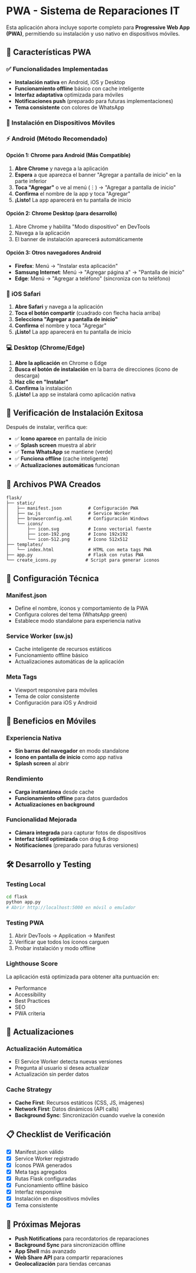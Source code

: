 # PWA - Sistema de Reparaciones IT

Esta aplicación ahora incluye soporte completo para **Progressive Web App (PWA)**, permitiendo su instalación y uso nativo en dispositivos móviles.

## 🚀 Características PWA

### ✅ Funcionalidades Implementadas

- **Instalación nativa** en Android, iOS y Desktop
- **Funcionamiento offline** básico con cache inteligente
- **Interfaz adaptativa** optimizada para móviles
- **Notificaciones push** (preparado para futuras implementaciones)
- **Tema consistente** con colores de WhatsApp

### 📱 Instalación en Dispositivos Móviles

### ⚡ Android (Método Recomendado)

#### Opción 1: Chrome para Android (Más Compatible)
1. **Abre Chrome** y navega a la aplicación
2. **Espera** a que aparezca el banner "Agregar a pantalla de inicio" en la parte inferior
3. **Toca "Agregar"** o ve al menú (⋮) → "Agregar a pantalla de inicio"
4. **Confirma** el nombre de la app y toca "Agregar"
5. **¡Listo!** La app aparecerá en tu pantalla de inicio

#### Opción 2: Chrome Desktop (para desarrollo)
1. Abre Chrome y habilita "Modo dispositivo" en DevTools
2. Navega a la aplicación
3. El banner de instalación aparecerá automáticamente

#### Opción 3: Otros navegadores Android
- **Firefox**: Menú → "Instalar esta aplicación"
- **Samsung Internet**: Menú → "Agregar página a" → "Pantalla de inicio"
- **Edge**: Menú → "Agregar a teléfono" (sincroniza con tu teléfono)

### 🍎 iOS Safari
1. **Abre Safari** y navega a la aplicación
2. **Toca el botón compartir** (cuadrado con flecha hacia arriba)
3. **Selecciona "Agregar a pantalla de inicio"**
4. **Confirma** el nombre y toca "Agregar"
5. **¡Listo!** La app aparecerá en tu pantalla de inicio

### 💻 Desktop (Chrome/Edge)
1. **Abre la aplicación** en Chrome o Edge
2. **Busca el botón de instalación** en la barra de direcciones (ícono de descarga)
3. **Haz clic en "Instalar"**
4. **Confirma** la instalación
5. **¡Listo!** La app se instalará como aplicación nativa

## 🔧 Verificación de Instalación Exitosa

Después de instalar, verifica que:

- ✅ **Icono aparece** en pantalla de inicio
- ✅ **Splash screen** muestra al abrir
- ✅ **Tema WhatsApp** se mantiene (verde)
- ✅ **Funciona offline** (cache inteligente)
- ✅ **Actualizaciones automáticas** funcionan

## 📂 Archivos PWA Creados

```
flask/
├── static/
│   ├── manifest.json          # Configuración PWA
│   ├── sw.js                  # Service Worker
│   ├── browserconfig.xml      # Configuración Windows
│   └── icons/
│       ├── icon.svg           # Icono vectorial fuente
│       ├── icon-192.png       # Icono 192x192
│       └── icon-512.png       # Icono 512x512
├── templates/
│   └── index.html             # HTML con meta tags PWA
├── app.py                     # Flask con rutas PWA
└── create_icons.py           # Script para generar iconos
```

## 🔧 Configuración Técnica

### Manifest.json
- Define el nombre, íconos y comportamiento de la PWA
- Configura colores del tema (WhatsApp green)
- Establece modo standalone para experiencia nativa

### Service Worker (sw.js)
- Cache inteligente de recursos estáticos
- Funcionamiento offline básico
- Actualizaciones automáticas de la aplicación

### Meta Tags
- Viewport responsive para móviles
- Tema de color consistente
- Configuración para iOS y Android

## 🎯 Beneficios en Móviles

### Experiencia Nativa
- **Sin barras del navegador** en modo standalone
- **Icono en pantalla de inicio** como app nativa
- **Splash screen** al abrir

### Rendimiento
- **Carga instantánea** desde cache
- **Funcionamiento offline** para datos guardados
- **Actualizaciones en background**

### Funcionalidad Mejorada
- **Cámara integrada** para capturar fotos de dispositivos
- **Interfaz táctil optimizada** con drag & drop
- **Notificaciones** (preparado para futuras versiones)

## 🛠️ Desarrollo y Testing

### Testing Local
```bash
cd flask
python app.py
# Abrir http://localhost:5000 en móvil o emulador
```

### Testing PWA
1. Abrir DevTools → Application → Manifest
2. Verificar que todos los íconos carguen
3. Probar instalación y modo offline

### Lighthouse Score
La aplicación está optimizada para obtener alta puntuación en:
- Performance
- Accessibility
- Best Practices
- SEO
- PWA criteria

## 🔄 Actualizaciones

### Actualización Automática
- El Service Worker detecta nuevas versiones
- Pregunta al usuario si desea actualizar
- Actualización sin perder datos

### Cache Strategy
- **Cache First**: Recursos estáticos (CSS, JS, imágenes)
- **Network First**: Datos dinámicos (API calls)
- **Background Sync**: Sincronización cuando vuelve la conexión

## 📋 Checklist de Verificación

- [x] Manifest.json válido
- [x] Service Worker registrado
- [x] Íconos PWA generados
- [x] Meta tags agregados
- [x] Rutas Flask configuradas
- [x] Funcionamiento offline básico
- [x] Interfaz responsive
- [x] Instalación en dispositivos móviles
- [x] Tema consistente

## 🚀 Próximas Mejoras

- **Push Notifications** para recordatorios de reparaciones
- **Background Sync** para sincronización offline
- **App Shell** más avanzado
- **Web Share API** para compartir reparaciones
- **Geolocalización** para tiendas cercanas

